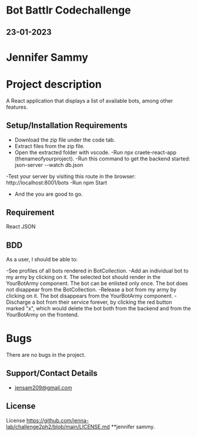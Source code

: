 # Bot Battlr Codechallenge

## 23-01-2023

# Jennifer Sammy

# Project description
A React application that displays a list of available bots, among other features. 

## Setup/Installation Requirements
- Download the zip file under the code tab.
- Extract files from the zip file.
- Open the extracted folder with vscode.
-Run npx craete-react-app (thenameofyourproject).
-Run this command to get the backend started:
json-server --watch db.json

-Test your server by visiting this route in the browser:
http://localhost:8001/bots
-Run npm Start
- And the you are good to go.

## Requirement
React
JSON

## BDD
As a user, I should be able to:

-See profiles of all bots rendered in BotCollection.
-Add an individual bot to my army by clicking on it. The selected bot should render in the YourBotArmy component. The bot can be enlisted only once. The bot does not disappear from the BotCollection.
-Release a bot from my army by clicking on it. The bot disappears from the YourBotArmy component.
-Discharge a bot from their service forever, by clicking the red button marked "x", which would delete the bot both from the backend and from the YourBotArmy on the frontend.

# Bugs
There are no bugs in the project.

## Support/Contact Details
- jensam209@gmail.com

## License
License  https://github.com/jenna-lab/challenge2ph2/blob/main/LICENSE.md **jennifer sammy.